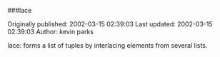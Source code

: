 ###lace

Originally published: 2002-03-15 02:39:03
Last updated: 2002-03-15 02:39:03
Author: kevin parks

lace: forms a list of tuples by interlacing elements from several lists.
